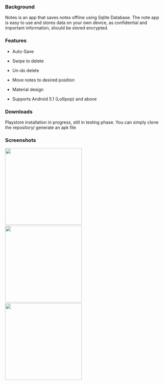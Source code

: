 ### Background

Notes is an app that saves notes offline using Sqlite Database. 
The note app is easy to use and stores data on your own device, as confidential and important information, should
be stored encrypted.

### Features
 * Auto-Save <br /> 
 
 * Swipe to delete <br />
 
 * Un-do delete <br /> 
 
 * Move notes to desired position <br /> 
 
 * Material design <br />
 
 * Supports Android 5.1 (Lollipop) and above <br />

### Downloads
 Playstore installation in progress, still in testing phase.
 You can simply clone the repository/ generate an apk file

### Screenshots

 <img src="https://user-images.githubusercontent.com/50245033/130942834-beff01d1-c20c-478a-9baf-0da38219c984.png" width="250"> &nbsp;&nbsp;&nbsp;&nbsp;&nbsp;&nbsp;&nbsp;&nbsp;&nbsp; 
<img src="https://user-images.githubusercontent.com/50245033/130945421-9c15ee7f-803a-4259-bf6d-c2e02b7bca0a.png" width="250"> 
 &nbsp;&nbsp;&nbsp;&nbsp;&nbsp;&nbsp; &nbsp;&nbsp;&nbsp;
<img src="https://user-images.githubusercontent.com/50245033/130945925-948148df-f0bc-4a26-bbd0-4db790dbd3fb.png" width="250">

  
 
